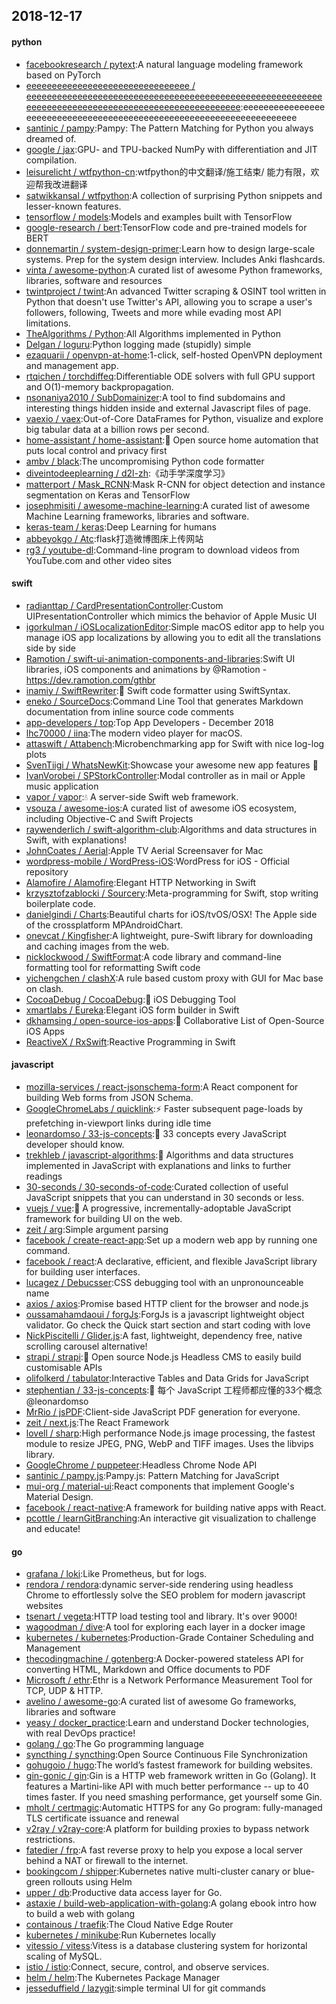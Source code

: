 ## 2018-12-17

#### python
* [facebookresearch / pytext](https://github.com/facebookresearch/pytext):A natural language modeling framework based on PyTorch
* [eeeeeeeeeeeeeeeeeeeeeeeeeeeeeeee / eeeeeeeeeeeeeeeeeeeeeeeeeeeeeeeeeeeeeeeeeeeeeeeeeeeeeeeeeeeeeeeeeeeeeeeeeeeeeeeeeeeeeeeeeeeeeeeeeeee](https://github.com/eeeeeeeeeeeeeeeeeeeeeeeeeeeeeeee/eeeeeeeeeeeeeeeeeeeeeeeeeeeeeeeeeeeeeeeeeeeeeeeeeeeeeeeeeeeeeeeeeeeeeeeeeeeeeeeeeeeeeeeeeeeeeeeeeeee):eeeeeeeeeeeeeeeeeeeeeeeeeeeeeeeeeeeeeeeeeeeeeeeeeeeeeeeeeeeeeeeeeeeee
* [santinic / pampy](https://github.com/santinic/pampy):Pampy: The Pattern Matching for Python you always dreamed of.
* [google / jax](https://github.com/google/jax):GPU- and TPU-backed NumPy with differentiation and JIT compilation.
* [leisurelicht / wtfpython-cn](https://github.com/leisurelicht/wtfpython-cn):wtfpython的中文翻译/施工结束/ 能力有限，欢迎帮我改进翻译
* [satwikkansal / wtfpython](https://github.com/satwikkansal/wtfpython):A collection of surprising Python snippets and lesser-known features.
* [tensorflow / models](https://github.com/tensorflow/models):Models and examples built with TensorFlow
* [google-research / bert](https://github.com/google-research/bert):TensorFlow code and pre-trained models for BERT
* [donnemartin / system-design-primer](https://github.com/donnemartin/system-design-primer):Learn how to design large-scale systems. Prep for the system design interview. Includes Anki flashcards.
* [vinta / awesome-python](https://github.com/vinta/awesome-python):A curated list of awesome Python frameworks, libraries, software and resources
* [twintproject / twint](https://github.com/twintproject/twint):An advanced Twitter scraping & OSINT tool written in Python that doesn't use Twitter's API, allowing you to scrape a user's followers, following, Tweets and more while evading most API limitations.
* [TheAlgorithms / Python](https://github.com/TheAlgorithms/Python):All Algorithms implemented in Python
* [Delgan / loguru](https://github.com/Delgan/loguru):Python logging made (stupidly) simple
* [ezaquarii / openvpn-at-home](https://github.com/ezaquarii/openvpn-at-home):1-click, self-hosted OpenVPN deployment and management app.
* [rtqichen / torchdiffeq](https://github.com/rtqichen/torchdiffeq):Differentiable ODE solvers with full GPU support and O(1)-memory backpropagation.
* [nsonaniya2010 / SubDomainizer](https://github.com/nsonaniya2010/SubDomainizer):A tool to find subdomains and interesting things hidden inside and external Javascript files of page.
* [vaexio / vaex](https://github.com/vaexio/vaex):Out-of-Core DataFrames for Python, visualize and explore big tabular data at a billion rows per second.
* [home-assistant / home-assistant](https://github.com/home-assistant/home-assistant):🏡
Open source home automation that puts local control and privacy first
* [ambv / black](https://github.com/ambv/black):The uncompromising Python code formatter
* [diveintodeeplearning / d2l-zh](https://github.com/diveintodeeplearning/d2l-zh):《动手学深度学习》
* [matterport / Mask_RCNN](https://github.com/matterport/Mask_RCNN):Mask R-CNN for object detection and instance segmentation on Keras and TensorFlow
* [josephmisiti / awesome-machine-learning](https://github.com/josephmisiti/awesome-machine-learning):A curated list of awesome Machine Learning frameworks, libraries and software.
* [keras-team / keras](https://github.com/keras-team/keras):Deep Learning for humans
* [abbeyokgo / Atc](https://github.com/abbeyokgo/Atc):flask打造微博图床上传网站
* [rg3 / youtube-dl](https://github.com/rg3/youtube-dl):Command-line program to download videos from YouTube.com and other video sites

#### swift
* [radianttap / CardPresentationController](https://github.com/radianttap/CardPresentationController):Custom UIPresentationController which mimics the behavior of Apple Music UI
* [igorkulman / iOSLocalizationEditor](https://github.com/igorkulman/iOSLocalizationEditor):Simple macOS editor app to help you manage iOS app localizations by allowing you to edit all the translations side by side
* [Ramotion / swift-ui-animation-components-and-libraries](https://github.com/Ramotion/swift-ui-animation-components-and-libraries):Swift UI libraries, iOS components and animations by @Ramotion - https://dev.ramotion.com/gthbr
* [inamiy / SwiftRewriter](https://github.com/inamiy/SwiftRewriter):📝
Swift code formatter using SwiftSyntax.
* [eneko / SourceDocs](https://github.com/eneko/SourceDocs):Command Line Tool that generates Markdown documentation from inline source code comments
* [app-developers / top](https://github.com/app-developers/top):Top App Developers - December 2018
* [lhc70000 / iina](https://github.com/lhc70000/iina):The modern video player for macOS.
* [attaswift / Attabench](https://github.com/attaswift/Attabench):Microbenchmarking app for Swift with nice log-log plots
* [SvenTiigi / WhatsNewKit](https://github.com/SvenTiigi/WhatsNewKit):Showcase your awesome new app features
📱
* [IvanVorobei / SPStorkController](https://github.com/IvanVorobei/SPStorkController):Modal controller as in mail or Apple music application
* [vapor / vapor](https://github.com/vapor/vapor):💧
A server-side Swift web framework.
* [vsouza / awesome-ios](https://github.com/vsouza/awesome-ios):A curated list of awesome iOS ecosystem, including Objective-C and Swift Projects
* [raywenderlich / swift-algorithm-club](https://github.com/raywenderlich/swift-algorithm-club):Algorithms and data structures in Swift, with explanations!
* [JohnCoates / Aerial](https://github.com/JohnCoates/Aerial):Apple TV Aerial Screensaver for Mac
* [wordpress-mobile / WordPress-iOS](https://github.com/wordpress-mobile/WordPress-iOS):WordPress for iOS - Official repository
* [Alamofire / Alamofire](https://github.com/Alamofire/Alamofire):Elegant HTTP Networking in Swift
* [krzysztofzablocki / Sourcery](https://github.com/krzysztofzablocki/Sourcery):Meta-programming for Swift, stop writing boilerplate code.
* [danielgindi / Charts](https://github.com/danielgindi/Charts):Beautiful charts for iOS/tvOS/OSX! The Apple side of the crossplatform MPAndroidChart.
* [onevcat / Kingfisher](https://github.com/onevcat/Kingfisher):A lightweight, pure-Swift library for downloading and caching images from the web.
* [nicklockwood / SwiftFormat](https://github.com/nicklockwood/SwiftFormat):A code library and command-line formatting tool for reformatting Swift code
* [yichengchen / clashX](https://github.com/yichengchen/clashX):A rule based custom proxy with GUI for Mac base on clash.
* [CocoaDebug / CocoaDebug](https://github.com/CocoaDebug/CocoaDebug):🚀
iOS Debugging Tool
* [xmartlabs / Eureka](https://github.com/xmartlabs/Eureka):Elegant iOS form builder in Swift
* [dkhamsing / open-source-ios-apps](https://github.com/dkhamsing/open-source-ios-apps):📱
Collaborative List of Open-Source iOS Apps
* [ReactiveX / RxSwift](https://github.com/ReactiveX/RxSwift):Reactive Programming in Swift

#### javascript
* [mozilla-services / react-jsonschema-form](https://github.com/mozilla-services/react-jsonschema-form):A React component for building Web forms from JSON Schema.
* [GoogleChromeLabs / quicklink](https://github.com/GoogleChromeLabs/quicklink):⚡️
Faster subsequent page-loads by prefetching in-viewport links during idle time
* [leonardomso / 33-js-concepts](https://github.com/leonardomso/33-js-concepts):📜
33 concepts every JavaScript developer should know.
* [trekhleb / javascript-algorithms](https://github.com/trekhleb/javascript-algorithms):📝
Algorithms and data structures implemented in JavaScript with explanations and links to further readings
* [30-seconds / 30-seconds-of-code](https://github.com/30-seconds/30-seconds-of-code):Curated collection of useful JavaScript snippets that you can understand in 30 seconds or less.
* [vuejs / vue](https://github.com/vuejs/vue):🖖
A progressive, incrementally-adoptable JavaScript framework for building UI on the web.
* [zeit / arg](https://github.com/zeit/arg):Simple argument parsing
* [facebook / create-react-app](https://github.com/facebook/create-react-app):Set up a modern web app by running one command.
* [facebook / react](https://github.com/facebook/react):A declarative, efficient, and flexible JavaScript library for building user interfaces.
* [lucagez / Debucsser](https://github.com/lucagez/Debucsser):CSS debugging tool with an unpronounceable name
* [axios / axios](https://github.com/axios/axios):Promise based HTTP client for the browser and node.js
* [oussamahamdaoui / forgJs](https://github.com/oussamahamdaoui/forgJs):ForgJs is a javascript lightweight object validator. Go check the Quick start section and start coding with love
* [NickPiscitelli / Glider.js](https://github.com/NickPiscitelli/Glider.js):A fast, lightweight, dependency free, native scrolling carousel alternative!
* [strapi / strapi](https://github.com/strapi/strapi):🚀
Open source Node.js Headless CMS to easily build customisable APIs
* [olifolkerd / tabulator](https://github.com/olifolkerd/tabulator):Interactive Tables and Data Grids for JavaScript
* [stephentian / 33-js-concepts](https://github.com/stephentian/33-js-concepts):📜
每个 JavaScript 工程师都应懂的33个概念 @leonardomso
* [MrRio / jsPDF](https://github.com/MrRio/jsPDF):Client-side JavaScript PDF generation for everyone.
* [zeit / next.js](https://github.com/zeit/next.js):The React Framework
* [lovell / sharp](https://github.com/lovell/sharp):High performance Node.js image processing, the fastest module to resize JPEG, PNG, WebP and TIFF images. Uses the libvips library.
* [GoogleChrome / puppeteer](https://github.com/GoogleChrome/puppeteer):Headless Chrome Node API
* [santinic / pampy.js](https://github.com/santinic/pampy.js):Pampy.js: Pattern Matching for JavaScript
* [mui-org / material-ui](https://github.com/mui-org/material-ui):React components that implement Google's Material Design.
* [facebook / react-native](https://github.com/facebook/react-native):A framework for building native apps with React.
* [pcottle / learnGitBranching](https://github.com/pcottle/learnGitBranching):An interactive git visualization to challenge and educate!

#### go
* [grafana / loki](https://github.com/grafana/loki):Like Prometheus, but for logs.
* [rendora / rendora](https://github.com/rendora/rendora):dynamic server-side rendering using headless Chrome to effortlessly solve the SEO problem for modern javascript websites
* [tsenart / vegeta](https://github.com/tsenart/vegeta):HTTP load testing tool and library. It's over 9000!
* [wagoodman / dive](https://github.com/wagoodman/dive):A tool for exploring each layer in a docker image
* [kubernetes / kubernetes](https://github.com/kubernetes/kubernetes):Production-Grade Container Scheduling and Management
* [thecodingmachine / gotenberg](https://github.com/thecodingmachine/gotenberg):A Docker-powered stateless API for converting HTML, Markdown and Office documents to PDF
* [Microsoft / ethr](https://github.com/Microsoft/ethr):Ethr is a Network Performance Measurement Tool for TCP, UDP & HTTP.
* [avelino / awesome-go](https://github.com/avelino/awesome-go):A curated list of awesome Go frameworks, libraries and software
* [yeasy / docker_practice](https://github.com/yeasy/docker_practice):Learn and understand Docker technologies, with real DevOps practice!
* [golang / go](https://github.com/golang/go):The Go programming language
* [syncthing / syncthing](https://github.com/syncthing/syncthing):Open Source Continuous File Synchronization
* [gohugoio / hugo](https://github.com/gohugoio/hugo):The world’s fastest framework for building websites.
* [gin-gonic / gin](https://github.com/gin-gonic/gin):Gin is a HTTP web framework written in Go (Golang). It features a Martini-like API with much better performance -- up to 40 times faster. If you need smashing performance, get yourself some Gin.
* [mholt / certmagic](https://github.com/mholt/certmagic):Automatic HTTPS for any Go program: fully-managed TLS certificate issuance and renewal
* [v2ray / v2ray-core](https://github.com/v2ray/v2ray-core):A platform for building proxies to bypass network restrictions.
* [fatedier / frp](https://github.com/fatedier/frp):A fast reverse proxy to help you expose a local server behind a NAT or firewall to the internet.
* [bookingcom / shipper](https://github.com/bookingcom/shipper):Kubernetes native multi-cluster canary or blue-green rollouts using Helm
* [upper / db](https://github.com/upper/db):Productive data access layer for Go.
* [astaxie / build-web-application-with-golang](https://github.com/astaxie/build-web-application-with-golang):A golang ebook intro how to build a web with golang
* [containous / traefik](https://github.com/containous/traefik):The Cloud Native Edge Router
* [kubernetes / minikube](https://github.com/kubernetes/minikube):Run Kubernetes locally
* [vitessio / vitess](https://github.com/vitessio/vitess):Vitess is a database clustering system for horizontal scaling of MySQL.
* [istio / istio](https://github.com/istio/istio):Connect, secure, control, and observe services.
* [helm / helm](https://github.com/helm/helm):The Kubernetes Package Manager
* [jesseduffield / lazygit](https://github.com/jesseduffield/lazygit):simple terminal UI for git commands
